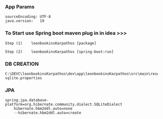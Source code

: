 



### App Params 

    sourceEncoding: UTF-8 
    java.version:   19     



### To Start   use Spring boot  maven plug in in idea   >>>   
    Step (1)    leonbookinsKarpathos [package]

    Step (2)    leonbookinsKarpathos [spring-boot:run]   


### DB CREATION

 
    C:\DEVC\leonbookinsKarpathos\dev\app\leonbookinsKarpathos\src\main\resources\persistence-sqlite.properties

### JPA 
    
    spring.jpa.database-platform=org.hibernate.community.dialect.SQLiteDialect
        hibernate.hbm2ddl.auto=none
        --hibernate.hbm2ddl.auto=create



